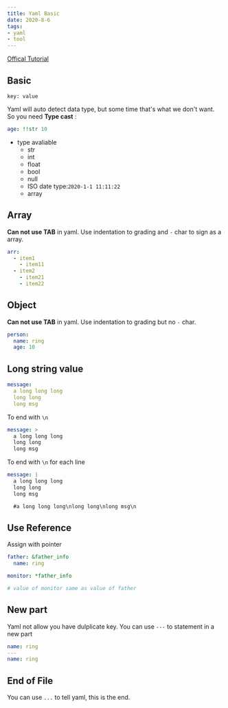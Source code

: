 ```yaml
---
title: Yaml Basic
date: 2020-8-6
tags: 
- yaml
- tool
---
```


[Offical Tutorial](https://yaml.org/spec/1.2/spec.html)

## Basic

`key: value`

Yaml will auto detect data type, but some time that's what we don't want. So you need  **Type cast** :

``` yaml
age: !!str 10
```

- type avaliable
    * str
    * int
    * float
    * bool
    * null
    * ISO date type:`2020-1-1 11:11:22`
    * array


## Array

**Can not use TAB** in yaml. Use indentation to grading and `-` char to sign as a array.

``` yaml
arr:
  - item1
    - item11
  - item2
    - item21
    - item22
```


## Object

**Can not use TAB** in yaml. Use indentation to grading but no `-` char.

``` yaml
person:
  name: ring
  age: 10
```


## Long string value

``` yaml
message:
  a long long long
  long long
  long msg
```

To end with `\n` 

``` yaml
message: >
  a long long long
  long long
  long msg
```

To end with `\n` for each line 

``` yaml
message: |
  a long long long
  long long
  long msg

  #a long long long\nlong long\nlong msg\n
```


## Use Reference

Assign with pointer

``` yaml
father: &father_info
  name: ring

monitor: *father_info

# value of monitor same as value of father
```


## New part

Yaml not allow you have dulplicate key. You can use `---` to statement in a new part

``` yaml
name: ring
---
name: ring
```


## End of File

You can use `...` to tell yaml, this is the end.

